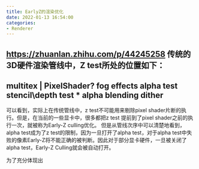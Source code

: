 ```yaml
---
title: EarlyZ的渲染优化
date: 2022-01-13 16:54:00
categories:
- Renderer
---
```

https://zhuanlan.zhihu.com/p/44245258
传统的3D硬件渲染管线中，Z test所处的位置如下：
-----------------
multitex | PixelShader?
fog effects
alpha test
stencil\depth test * 
alpha blending
dither
-----------------
可以看到，实际上在传统管线中，z test不可能用来剔除pixel shader片断的执行。但是，在当前的一些显卡中，很多都把z test 提前到了pixel shader之前的执行一次，就被称为Early-Z culling优化。
但是从管线次序中可以清楚地看到，alpha test成为了z test的限制，因为一旦打开了alpha test，对于alpha test中失败的像素Early-Z将不能正确的被判断。因此对于部分显卡硬件，一旦被关闭了alpha test，Early-Z Culling就会被自动打开。

为了充分体现出
